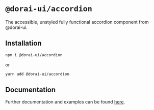 # `@dorai-ui/accordion`

The accessible, unstyled fully functional accordion component from @dorai-ui.

## Installation

```sh
npm i @dorai-ui/accordion
```

or

```sh
yarn add @dorai-ui/accordion
```

## Documentation

Further documentation and examples can be found [here](https://www.dorai-ui.com/components/accordion).
